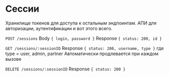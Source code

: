 # Сессии
Хранилище токенов для доступа к остальным эндпоинтам. АПИ для авторизации, аутентификации и вот этого всего.

`POST /sessions`
Body
```{ login, password }```
Response
```{ status: 200, id }```



`GET /sessions/:sessionID`
Response
```{ status: 200, username, type }```
где type = user, admin, partner
Автоматически продлевается при каждом вызове


`DELETE /sessions/:sessionID`
Response
```{ status: 200 }```